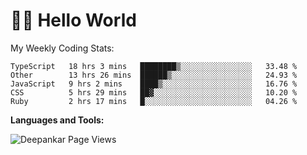 # 👋🏽 Hello World 

<!--![Deepankar's github stats](https://github-readme-stats.vercel.app/api?username=Deep-Codes&count_private=true&show_icons=true&theme=radical)-->
My Weekly Coding Stats:

<!--START_SECTION:waka-->
```text
TypeScript   18 hrs 3 mins   ████████▒░░░░░░░░░░░░░░░░   33.48 % 
Other        13 hrs 26 mins  ██████▒░░░░░░░░░░░░░░░░░░   24.93 % 
JavaScript   9 hrs 2 mins    ████▒░░░░░░░░░░░░░░░░░░░░   16.76 % 
CSS          5 hrs 29 mins   ██▓░░░░░░░░░░░░░░░░░░░░░░   10.20 % 
Ruby         2 hrs 17 mins   █░░░░░░░░░░░░░░░░░░░░░░░░   04.26 % 
```
<!--END_SECTION:waka-->

**Languages and Tools:**



<p align="left"> <img src="https://komarev.com/ghpvc/?username=Deep-Codes&label=Views&color=blue&style=plastic" alt="Deepankar Page Views" /> </p>
